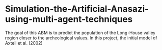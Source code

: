 # Simulation-the-Artificial-Anasazi-using-multi-agent-techniques
 The goal of this ABM is to predict the population of the Long-House valley region closer to the archeological values. In this project, the initial model of Axtell et al. (2002)
